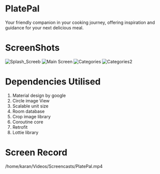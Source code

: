 # PlatePal
Your friendly companion in your cooking journey, offering inspiration and guidance for your next delicious meal.

# ScreenShots
![Splash_Screeb](https://user-images.githubusercontent.com/70134825/235660676-727bd8ab-c6ed-4514-b95d-94275df2eb3e.png)
![Main Screen](https://user-images.githubusercontent.com/70134825/235660703-8c60f15f-2b7b-4536-b48c-1010016616f6.png)
![Categories](https://user-images.githubusercontent.com/70134825/235660722-0c7a4add-de05-4b63-8965-ee373884db2e.png)
![Categories2](https://user-images.githubusercontent.com/70134825/235660743-8a5e57f8-c5d6-4ed0-bb8e-1c8dfa62afad.png)

# Dependencies Utilised
1. Material design by google
2. Circle image View
3. Scalable unit size
4. Room database
5. Crop image library
6. Coroutine core
7. Retrofit
8. Lottie library

# Screen Record

/home/karan/Videos/Screencasts/PlatePal.mp4 
